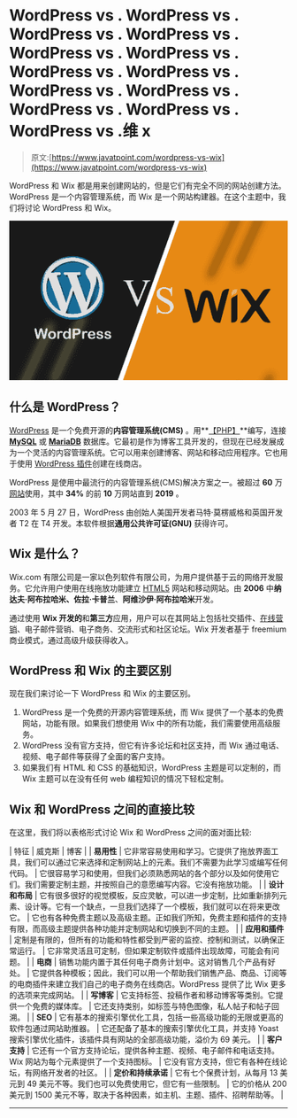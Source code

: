 # WordPress vs . WordPress vs . WordPress vs . WordPress vs . WordPress vs . WordPress vs . WordPress vs . WordPress vs . WordPress vs . WordPress vs . WordPress vs . WordPress vs . WordPress vs .维 x

> 原文:[https://www.javatpoint.com/wordpress-vs-wix](https://www.javatpoint.com/wordpress-vs-wix)

WordPress 和 Wix 都是用来创建网站的，但是它们有完全不同的网站创建方法。WordPress 是一个内容管理系统，而 Wix 是一个网站构建器。在这个主题中，我们将讨论 WordPress 和 Wix。

![WordPress vs. Wix](img/cc65aa2964532be72024dc1f3f4f92b0.png)

## 什么是 WordPress？

[WordPress](https://www.javatpoint.com/wordpress-tutorial) 是一个免费开源的**内容管理系统(CMS)** 。用**[【PHP】](https://www.javatpoint.com/php-tutorial)**编写，连接 **[MySQL](https://www.javatpoint.com/mysql-tutorial)** 或 **[MariaDB](https://www.javatpoint.com/mariadb-tutorial)** 数据库。它最初是作为博客工具开发的，但现在已经发展成为一个灵活的内容管理系统。它可以用来创建博客、网站和移动应用程序。它也用于使用 [WordPress 插件](https://www.javatpoint.com/wordpress-plugins)创建在线商店。

WordPress 是使用中最流行的内容管理系统(CMS)解决方案之一。被超过 **60** 万[网站](https://www.javatpoint.com/website)使用，其中 **34%** 的前 **10** 万网站直到 **2019** 。

2003 年 5 月 27 日，WordPress 由创始人美国开发者马特·莫楞威格和英国开发者 T2 在 T4 开发。本软件根据**通用公共许可证(GNU)** 获得许可。

## Wix 是什么？

Wix.com 有限公司是一家以色列软件有限公司，为用户提供基于云的网络开发服务。它允许用户使用在线拖放功能建立 [HTML5](https://www.javatpoint.com/html5-tutorial) 网站和移动网站。由 **2006** 中**纳达夫·阿布拉哈米、佐拉·卡普兰**、**阿维沙伊·阿布拉哈米**开发。

通过使用 **Wix 开发的**和**第三方**应用，用户可以在其网站上包括社交插件、[在线营销](https://www.javatpoint.com/online-marketing)、电子邮件营销、电子商务、交流形式和社区论坛。Wix 开发者基于 freemium 商业模式，通过高级升级获得收入。

## WordPress 和 Wix 的主要区别

现在我们来讨论一下 WordPress 和 Wix 的主要区别。

1.  WordPress 是一个免费的开源内容管理系统，而 Wix 提供了一个基本的免费网站，功能有限。如果我们想使用 Wix 中的所有功能，我们需要使用高级服务。
2.  WordPress 没有官方支持，但它有许多论坛和社区支持，而 Wix 通过电话、视频、电子邮件等获得了全面的客户支持。
3.  如果我们有 HTML 和 CSS 的基础知识，WordPress 主题是可以定制的，而 Wix 主题可以在没有任何 web 编程知识的情况下轻松定制。

## Wix 和 WordPress 之间的直接比较

在这里，我们将以表格形式讨论 Wix 和 WordPress 之间的面对面比较:

| 特征 | 威克斯 | 博客 |
| **易用性** | 它非常容易使用和学习。它提供了拖放界面工具，我们可以通过它来选择和定制网站上的元素。我们不需要为此学习或编写任何代码。 | 它很容易学习和使用，但我们必须熟悉网站的各个部分以及如何使用它们。我们需要定制主题，并按照自己的意愿编写内容。它没有拖放功能。 |
| **设计和布局** | 它有很多很好的视觉模板，反应灵敏，可以进一步定制，比如重新排列元素、设计等。它有一个缺点，一旦我们选择了一个模板，我们就可以在将来更改它。 | 它也有各种免费主题以及高级主题。正如我们所知，免费主题和插件的支持有限，而高级主题提供各种功能并定制网站和切换到不同的主题。 |
| **应用和插件** | 定制是有限的，但所有的功能和特性都受到严密的监控、控制和测试，以确保正常运行。 | 它非常灵活且可定制，但如果定制软件或插件出现故障，可能会有问题。 |
| **电商** | 销售功能内置于其任何电子商务计划中。这对销售几个产品有好处。 | 它提供各种模板；因此，我们可以用一个帮助我们销售产品、商品、订阅等的电商插件来建立我们自己的电子商务在线商店。WordPress 提供了比 Wix 更多的选项来完成网站。 |
| **写博客** | 它支持标签、投稿作者和移动博客等类别。它提供一个免费的媒体库。 | 它还支持类别，如标签与特色图像，私人帖子和帖子回溯。 |
| **SEO** | 它有基本的搜索引擎优化工具，包括一些高级功能的无限或更高的软件包通过网站助推器。 | 它还配备了基本的搜索引擎优化工具，并支持 Yoast 搜索引擎优化插件，该插件具有网站的全部高级功能，溢价为 69 美元。 |
| **客户支持** | 它还有一个官方支持论坛，提供各种主题、视频、电子邮件和电话支持。Wix 网站为每个元素提供了一个支持图标。 | 它没有官方支持，但它有各种在线论坛，有网络开发者的社区。 |
| **定价和持续承诺** | 它有七个保费计划，从每月 13 美元到 49 美元不等。我们也可以免费使用它，但它有一些限制。 | 它的价格从 200 美元到 1500 美元不等，取决于各种因素，如主机、主题、插件、招聘帮助等。 |

* * *